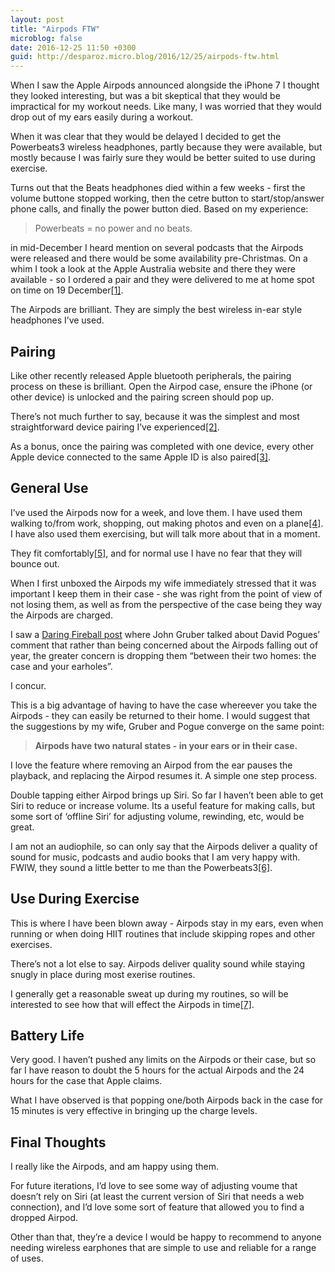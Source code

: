 ```yaml
---
layout: post
title: "Airpods FTW"
microblog: false
date: 2016-12-25 11:50 +0300
guid: http://desparoz.micro.blog/2016/12/25/airpods-ftw.html
---
```

When I saw the Apple Airpods announced alongside the iPhone 7 I thought they looked interesting, but was a bit skeptical that they would be impractical for my workout needs. Like many, I was worried that they would drop out of my ears easily during a workout.

When it was clear that they would be delayed I decided to get the Powerbeats3 wireless headphones, partly because they were available, but mostly because I was fairly sure they would be better suited to use during exercise.

Turns out that the Beats headphones died within a few weeks - first the volume buttone stopped working, then the cetre button to start/stop/answer phone calls, and finally the power button died. Based on my experience:

<blockquote>Powerbeats = no power and no beats.</blockquote>

in mid-December I heard mention on several podcasts that the Airpods were released and there would be some availability pre-Christmas. On a whim I took a look at the Apple Australia website and there they were available - so I ordered a pair and they were delivered to me at home spot on time on 19 December<a id="fnref-1" class="footnote" title="see footnote" href="#fn-1">[1]</a>.

The Airpods are brilliant. They are simply the best wireless in-ear style headphones I’ve used.

<h2>Pairing</h2>

Like other recently released Apple bluetooth peripherals, the pairing process on these is brilliant. Open the Airpod case, ensure the iPhone (or other device) is unlocked and the pairing screen should pop up.

There’s not much further to say, because it was the simplest and most straightforward device pairing I’ve experienced<a id="fnref-2" class="footnote" title="see footnote" href="#fn-2">[2]</a>.

As a bonus, once the pairing was completed with one device, every other Apple device connected to the same Apple ID is also paired<a id="fnref-3" class="footnote" title="see footnote" href="#fn-3">[3]</a>.

<h2>General Use</h2>

I’ve used the Airpods now for a week, and love them. I have used them walking to/from work, shopping, out making photos and even on a plane<a id="fnref-4" class="footnote" title="see footnote" href="#fn-4">[4]</a>. I have also used them exercising, but will talk more about that in a moment.

They fit comfortably<a id="fnref-5" class="footnote" title="see footnote" href="#fn-5">[5]</a>, and for normal use I have no fear that they will bounce out.

When I first unboxed the Airpods my wife immediately stressed that it was important I keep them in their case - she was right from the point of view of not losing them, as well as from the perspective of the case being they way the Airpods are charged.

I saw a <a href="http://daringfireball.net/linked/2016/12/22/pogue-airpods">Daring Fireball post</a> where John Gruber talked about David Pogues’ comment that rather than being concerned about the Airpods falling out of year, the greater concern is dropping them “between their two homes: the case and your earholes”.

I concur.

This is a big advantage of having to have the case whereever you take the Airpods - they can easily be returned to their home. I would suggest that the suggestions by my wife, Gruber and Pogue converge on the same point:

<blockquote><strong>Airpods have two natural states - in your ears or in their case.</strong></blockquote>

I love the feature where removing an Airpod from the ear pauses the playback, and replacing the Airpod resumes it. A simple one step process.

Double tapping either Airpod brings up Siri. So far I haven’t been able to get Siri to reduce or increase volume. Its a useful feature for making calls, but some sort of ‘offline Siri’ for adjusting volume, rewinding, etc, would be great.

I am not an audiophile, so can only say that the Airpods deliver a quality of sound for music, podcasts and audio books that I am very happy with. FWIW, they sound a little better to me than the Powerbeats3<a id="fnref-6" class="footnote" title="see footnote" href="#fn-6">[6]</a>.

<h2>Use During Exercise</h2>

This is where I have been blown away - Airpods stay in my ears, even when running or when doing HIIT routines that include skipping ropes and other exercises.

There’s not a lot else to say. Airpods deliver quality sound while staying snugly in place during most exerise routines.

I generally get a reasonable sweat up during my routines, so will be interested to see how that will effect the Airpods in time<a id="fnref-7" class="footnote" title="see footnote" href="#fn-7">[7]</a>.

<h2>Battery Life</h2>

Very good. I haven’t pushed any limits on the Airpods or their case, but so far I have reason to doubt the 5 hours for the actual Airpods and the 24 hours for the case that Apple claims.

What I have observed is that popping one/both Airpods back in the case for 15 minutes is very effective in bringing up the charge levels.

<h2>Final Thoughts</h2>

I really like the Airpods, and am happy using them.

For future iterations, I’d love to see some way of adjusting voume that doesn’t rely on Siri (at least the current version of Siri that needs a web connection), and I’d love some sort of feature that allowed you to find a dropped Airpod.

Other than that, they’re a device I would be happy to recommend to anyone needing wireless earphones that are simple to use and reliable for a range of uses.
